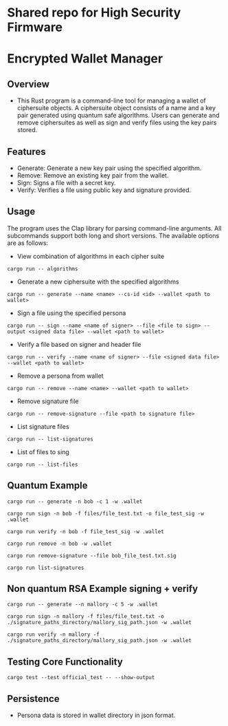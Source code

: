 # Shared repo for High Security Firmware

# Encrypted Wallet Manager

## Overview
- This Rust program is a command-line tool for managing a wallet of ciphersuite objects. A ciphersuite object consists of a name and a key pair generated using quantum safe algorithms. Users can generate and remove ciphersuites as well as sign and verify files using the key pairs stored.

## Features
- Generate: Generate a new key pair using the specified algorithm.
- Remove: Remove an existing key pair from the wallet.
- Sign: Signs a file with a secret key.
- Verify: Verifies a file using public key and signature provided.


## Usage
The program uses the Clap library for parsing command-line arguments. All subcommands support both long and short versions. The available options are as follows:

* View combination of algorithms in each cipher suite
```
cargo run -- algorithms
```

* Generate a new ciphersuite with the specified algorithms
```
cargo run -- generate --name <name> --cs-id <id> --wallet <path to wallet>
```

* Sign a file using the specified persona
```
cargo run -- sign --name <name of signer> --file <file to sign> --output <signed data file> --wallet <path to wallet>
```

* Verify a file based on signer and header file
```
cargo run -- verify --name <name of signer> --file <signed data file> --wallet <path to wallet>
```

* Remove a persona from wallet
```
cargo run -- remove --name <name> --wallet <path to wallet>
```

* Remove signature file
```
cargo run -- remove-signature --file <path to signature file>
```

* List signature files
```
cargo run -- list-signatures
```
* List of files to sing
```
cargo run -- list-files
```

## Quantum Example
```
cargo run -- generate -n bob -c 1 -w .wallet
```
```
cargo run sign -n bob -f files/file_test.txt -o file_test_sig -w .wallet
```
```
cargo run verify -n bob -f file_test_sig -w .wallet
```
```
cargo run remove -n bob -w .wallet
```
```
cargo run remove-signature --file bob_file_test.txt.sig
```
```
cargo run list-signatures  
```

## Non quantum RSA Example signing + verify
```
cargo run -- generate --n mallory -c 5 -w .wallet
```
```
cargo run sign -n mallory -f files/file_test.txt -o ./signature_paths_directory/mallory_sig_path.json -w .wallet
```
```
cargo run verify -n mallory -f ./signature_paths_directory/mallory_sig_path.json -w .wallet
```

## Testing Core Functionality
```
cargo test --test official_test -- --show-output  
``` 

## Persistence
- Persona data is stored in wallet directory in json format. 
